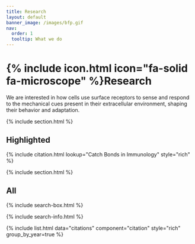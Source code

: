 ```yaml
---
title: Research
layout: default
banner_image: /images/bfp.gif
nav:
  order: 1
  tooltip: What we do
---
```


# {% include icon.html icon="fa-solid fa-microscope" %}Research

We are interested in how cells use surface receptors to sense and respond to the mechanical cues present in their extracellular environment, shaping their behavior and adaptation.

{% include section.html %}

## Highlighted

{% include citation.html lookup="Catch Bonds in Immunology" style="rich" %}

{% include section.html %}

## All

{% include search-box.html %}

{% include search-info.html %}

{% include list.html data="citations" component="citation" style="rich" group_by_year=true %}
